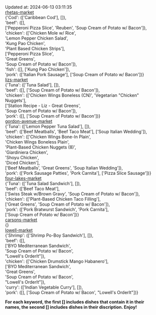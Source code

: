 Updated at: 2024-06-13 03:11:35  
[rhetas-market](https://wisc-housingdining.nutrislice.com/menu/rhetas-market/lunch/2024-06-13)  
{'Cod': (['Caribbean Cod'], []),  
 'beef': ([],  
          ['Pepperoni Pizza Slice', 'Reuben', 'Soup Cream of Potato w/ Bacon']),  
 'chicken': (['Chicken Mole w/ Rice',  
              'Lemon Pepper Chicken Salad',  
              'Kung Pao Chicken',  
              'Plant Based Chicken Strips'],  
             ['Pepperoni Pizza Slice',  
              'Great Greens',  
              'Soup Cream of Potato w/ Bacon']),  
 'fish': ([], ['Kung Pao Chicken']),  
 'pork': (['Italian Pork Sausage'], ['Soup Cream of Potato w/ Bacon'])}  
[lizs-market](https://wisc-housingdining.nutrislice.com/menu/lizs-market/lunch/2024-06-13)  
{'Tuna': (['Tuna Salad'], []),  
 'beef': ([], ['Soup Cream of Potato w/ Bacon']),  
 'chicken': (['Chicken Wings Boneless (CN)', 'Vegetarian "Chicken" Nuggets'],  
             ['Station Recipe - Liz - Great Greens',  
              'Soup Cream of Potato w/ Bacon']),  
 'pork': ([], ['Soup Cream of Potato w/ Bacon'])}  
[gordon-avenue-market](https://wisc-housingdining.nutrislice.com/menu/gordon-avenue-market/lunch/2024-06-13)  
{'Tuna': (['Lemon Pepper Tuna Salad'], []),  
 'beef': (['Beef Meatballs', 'Beef Taco Meat'], ['Soup Italian Wedding']),  
 'chicken': (['Chicken Wings Bone-In Plain',  
              'Chicken Wings Boneless Plain',  
              'Plant-Based Chicken Nuggets (8)',  
              'Giardiniera Chicken',  
              'Shoyu Chicken',  
              'Diced Chicken'],  
             ['Beef Meatballs', 'Great Greens', 'Soup Italian Wedding']),  
 'pork': (['Pork Sausage Patties', 'Pork Carnita'], ['Pizza Slice Sausage'])}  
[four-lakes-market](https://wisc-housingdining.nutrislice.com/menu/four-lakes-market/lunch/2024-06-13)  
{'Tuna': (['Tuna Salad Sandwich'], []),  
 'beef': (['Beef Taco Meat'],  
          ['Swiss Steak w/Brown Gravy', 'Soup Cream of Potato w/ Bacon']),  
 'chicken': (['Plant-Based Chicken Taco Filling'],  
             ['Great Greens', 'Soup Cream of Potato w/ Bacon']),  
 'pork': (['Pork Bratwurst Sandwich', 'Pork Carnita'],  
          ['Soup Cream of Potato w/ Bacon'])}  
[carsons-market](https://wisc-housingdining.nutrislice.com/menu/carsons-market/lunch/2024-06-13)  
{}  
[lowell-market](https://wisc-housingdining.nutrislice.com/menu/lowell-market/lunch/2024-06-13)  
{'Shrimp': (['Shrimp Po-Boy Sandwich'], []),  
 'beef': ([],  
          ['BYO Mediterranean Sandwich',  
           'Soup Cream of Potato w/ Bacon',  
           "Lowell's OrderIt"]),  
 'chicken': (['Chicken Drumstick Mango Habanero'],  
             ['BYO Mediterranean Sandwich',  
              'Great Greens',  
              'Soup Cream of Potato w/ Bacon',  
              "Lowell's OrderIt"]),  
 'curry': (['Indian Vegetable Curry'], []),  
 'pork': ([], ['Soup Cream of Potato w/ Bacon', "Lowell's OrderIt"])}  
  
**For each keyword, the first [] includes dishes that contain it in their names, the second [] includes dishes in their discription. Enjoy!**  
